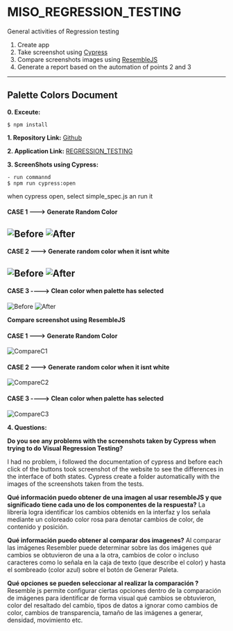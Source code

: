 # MISO_REGRESSION_TESTING
General activities of Regression testing

1. Create app
2. Take screenshot using [Cypress](https://www.cypress.io/)
3. Compare screenshots images using [ResembleJS](https://huddleeng.github.io/Resemble.js/)
4. Generate a report based on the automation of points 2 and 3

----

## Palette Colors Document

 **0. Exceute:**
  
    $ npm install

 **1. Repository Link:** [Github](https://github.com/makitodev/MISO_REGRESSION_TESTING)

 **2. Application Link:** [REGRESSION_TESTING](https://makitodev.github.io/MISO_REGRESSION_TESTING/)

 **3. ScreenShots using Cypress:**

    - run commannd 
    $ npm run cypress:open
  
when cypress open, select simple_spec.js an run it

#### CASE 1 ---> Generate Random Color
![Before](screenshots/C1_Before_GenerateRandomColor.png)
![After](screenshots/C1_After_GenerateRandomColor.png)
-------------

#### CASE 2 ---> Generate random color when it isnt white
![Before](screenshots/C2_Before_RandomColorWhenNotWhite.png)
![After](screenshots/C2_After_RandomColorWhenNotWhite.png)
-------------

#### CASE 3 ----> Clean color when palette has selected
![Before](screenshots/C3_Before_CleanColor.png)
![After](screenshots/C3_After_CleanColor.png)

**Compare screenshot using ResembleJS**

#### CASE 1 ---> Generate Random Color

![CompareC1](screenshots/C1.png)

#### CASE 2 ---> Generate random color when it isnt white

![CompareC2](screenshots/C2.png)

#### CASE 3 ----> Clean color when palette has selected

![CompareC3](screenshots/C3.png)

 **4. Questions:**

**Do you see any problems with the screenshots taken by Cypress when trying to do Visual Regression Testing?**

I had no problem, i followed the documentation of cypress and before each click of the buttons took screenshot of the website to see the differences in the interface of both states. Cypress create a folder automatically with the images of the screenshots taken from the tests.

**Qué información puedo obtener de una imagen al usar resembleJS y que significado tiene cada uno de los componentes de la respuesta?** 
La librería logra identificar los cambios obtenids en la interfaz  y los señala mediante un coloreado color rosa para denotar cambios de color, de contenido y posición.

**Qué información puedo obtener al comparar dos imagenes?**
Al comparar las imágenes Resembler puede determinar sobre las dos imágenes qué cambios se obtuvieron de una a la otra, cambios de color o incluso caracteres como lo señala en la caja de texto (que describe el color) y hasta el sombreado (color azul) sobre el botón de Generar Paleta.

**Qué opciones se pueden seleccionar al realizar la comparación ?**
Resemble js permite configurar ciertas opciones dentro de la comparación de imágenes para identificar de forma visual qué cambios se obtuvieron, color del resaltado del cambio, tipos de datos a ignorar como cambios de color, cambios de transparencia, tamaño de las imágenes a generar, densidad, movimiento etc. 